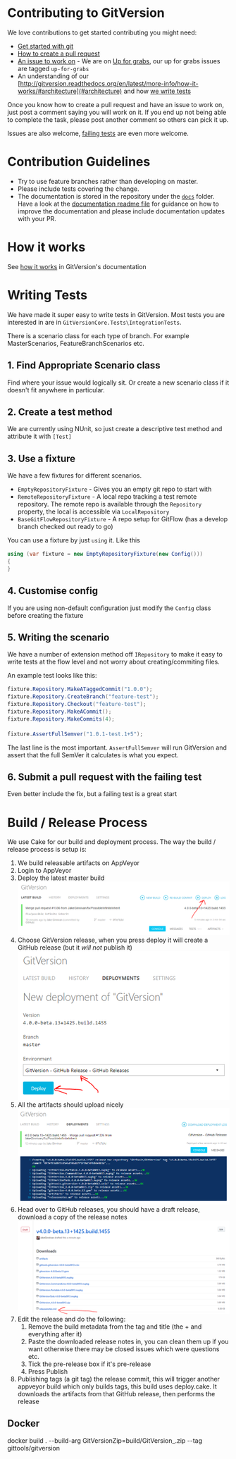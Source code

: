 # Contributing to GitVersion
We love contributions to get started contributing you might need:

 - [Get started with git](http://rogerdudler.github.io/git-guide)
 - [How to create a pull request](https://help.github.com/articles/using-pull-requests)
 - [An issue to work on](https://github.com/GitTools/GitVersion/labels/up-for-grabs) - We are on [Up for grabs](http://up-for-grabs.net/), our up for grabs issues are tagged `up-for-grabs`
 - An understanding of our [http://gitversion.readthedocs.org/en/latest/more-info/how-it-works/#architecture](#architecture) and how [we write tests](#writing-tests)

Once you know how to create a pull request and have an issue to work on, just post a comment saying you will work on it.
If you end up not being able to complete the task, please post another comment so others can pick it up.

Issues are also welcome, [failing tests](#writing-tests) are even more welcome.

# Contribution Guidelines
 - Try to use feature branches rather than developing on master.
 - Please include tests covering the change.
 - The documentation is stored in the repository under the [`docs`](docs) folder.
   Have a look at the [documentation readme file](docs/readme.md) for guidance
   on how to improve the documentation and please include documentation updates
   with your PR.

# How it works
See [how it works](http://gitversion.readthedocs.org/en/latest/more-info/how-it-works/) in GitVersion's documentation

# Writing Tests
We have made it super easy to write tests in GitVersion. Most tests you are interested in are in `GitVersionCore.Tests\IntegrationTests`.

There is a scenario class for each type of branch. For example MasterScenarios, FeatureBranchScenarios etc.

## 1. Find Appropriate Scenario class
Find where your issue would logically sit. Or create a new scenario class if it doesn't fit anywhere in particular.

## 2. Create a test method
We are currently using NUnit, so just create a descriptive test method and attribute it with `[Test]`

## 3. Use a fixture
We have a few fixtures for different scenarios.

 - `EmptyRepositoryFixture` - Gives you an empty git repo to start with
 - `RemoteRepositoryFixture` - A local repo tracking a test remote repository. The remote repo is available through the `Repository` property, the local is accessible via `LocalRepository`
 - `BaseGitFlowRepositoryFixture` - A repo setup for GitFlow (has a develop branch checked out ready to go)

You can use a fixture by just `using` it. Like this
``` csharp
using (var fixture = new EmptyRepositoryFixture(new Config()))
{
}
```

## 4. Customise config
If you are using non-default configuration just modify the `Config` class before creating the fixture

## 5. Writing the scenario
We have a number of extension method off `IRepository` to make it easy to write tests at the flow level and not worry about creating/commiting files.

An example test looks like this:
``` csharp
fixture.Repository.MakeATaggedCommit("1.0.0");
fixture.Repository.CreateBranch("feature-test");
fixture.Repository.Checkout("feature-test");
fixture.Repository.MakeACommit();
fixture.Repository.MakeCommits(4);

fixture.AssertFullSemver("1.0.1-test.1+5");
```

The last line is the most important. `AssertFullSemver` will run GitVersion and assert that the full SemVer it calculates is what you expect.

## 6. Submit a pull request with the failing test
Even better include the fix, but a failing test is a great start


# Build / Release Process
We use Cake for our build and deployment process. The way the build / release process is setup is:

1) We build releasable artifacts on AppVeyor
1) Login to AppVeyor
1) Deploy the latest master build
![docs/img/release-1-deploy.png](docs/img/release-1-deploy.png)
1) Choose GitVersion release, when you press deploy it will create a GitHub release (but it *will not* publish it)
![docs/img/release-2-deploy.png](docs/img/release-2-deploy.png)
1) All the artifacts should upload nicely
![docs/img/release-3-deploy.png](docs/img/release-3-deploy.png)
1) Head over to GitHub releases, you should have a draft release, download a copy of the release notes
![docs/img/release-4-deploy.png](docs/img/release-4-deploy.png)
1) Edit the release and do the following:
    1. Remove the build metadata from the tag and title (the + and everything after it)
    2. Paste the downloaded release notes in, you can clean them up if you want otherwise there may be closed issues which were questions etc. 
    3. Tick the pre-release box if it's pre-release
    4. Press Publish
1) Publishing tags (a git tag) the release commit, this will trigger another appveyor build which only builds tags, this build uses deploy.cake. It downloads the artifacts from that GitHub release, then performs the release

## Docker
docker build . --build-arg GitVersionZip=build/GitVersion_<VERSION>.zip --tag gittools/gitversion
